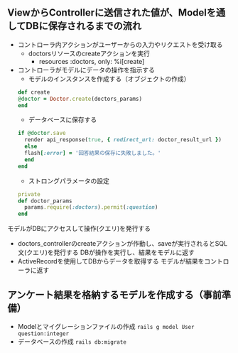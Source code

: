 ## ViewからControllerに送信された値が、Modelを通してDBに保存されるまでの流れ
- コントローラ内アクションがユーザーからの入力やリクエストを受け取る
  - doctorsリソースのcreateアクションを実行
    - resources :doctors, only: %i[create]
- コントローラがモデルにデータの操作を指示する
  - モデルのインスタンスを作成する（オブジェクトの作成）
  ```rb
  def create
  @doctor = Doctor.create(doctors_params)
  end
  ```
  - データベースに保存する
  ```rb
  if @doctor.save
    render api_response(true, { redirect_url: doctor_result_url })
    else
    flash[:error] = '回答結果の保存に失敗しました。'
    end
  end
  ```
  - ストロングパラメータの設定
  ```rb
  private
  def doctor_params
    params.require(:doctors).permit(:question)
  end
  ```
モデルがDBにアクセスして操作(クエリ)を発行する
- doctors_controllerのcreateアクションが作動し、saveが実行されるとSQL文(クエリ)を発行する
DBが操作を実行し、結果をモデルに返す
- ActiveRecordを使用してDBからデータを取得する
モデルが結果をコントローラに返す

##  アンケート結果を格納するモデルを作成する（事前準備）
- Modelとマイグレーションファイルの作成
  ```rails g model User　question:integer```
- データベースの作成
  ```rails db:migrate```